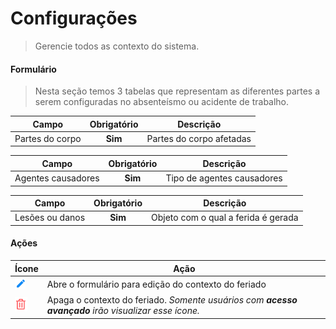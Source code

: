 # Configurações

> Gerencie todos as contexto do sistema.

#### Formulário

> Nesta seção temos 3 tabelas que representam as diferentes partes a serem configuradas no absenteísmo ou acidente de trabalho.

| Campo           | Obrigatório | Descrição                |
| --------------- | :---------: | ------------------------ |
| Partes do corpo |   **Sim**   | Partes do corpo afetadas |

| Campo              | Obrigatório | Descrição                  |
| ------------------ | :---------: | -------------------------- |
| Agentes causadores |   **Sim**   | Tipo de agentes causadores |

| Campo           | Obrigatório | Descrição                           |
| --------------- | :---------: | ----------------------------------- |
| Lesões ou danos |   **Sim**   | Objeto com o qual a ferida é gerada |

#### Ações

| Ícone                                  | Ação                                                                                                |
| -------------------------------------- | --------------------------------------------------------------------------------------------------- |
| ![logo](../../assets/icons/Pencil.png) | Abre o formulário para edição do contexto do feriado                                                |
| ![logo](../../assets/icons/Trash.png)  | Apaga o contexto do feriado. _Somente usuários com **acesso avançado** irão visualizar esse ícone._ |
